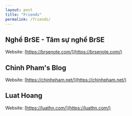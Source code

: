 ```yaml
---
layout: post
title: "Friends"
permalink: /friends/
---
```


## Nghề BrSE - Tâm sự nghề BrSE
Website: [https://brsenote.com/](https://brsenote.com/)

## Chinh Pham's Blog
Website: [https://chinhpham.net/](https://chinhpham.net/)

## Luat Hoang
Website: [https://luathn.com/](https://luathn.com/)
